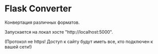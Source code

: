 # Flask Converter
Конвертация различных форматов.

Запускается на локал хосте "http://localhost:5000".

(Протокол не https! Доступ к сайту будут иметь все, кто подключен к вашей сети!) 
